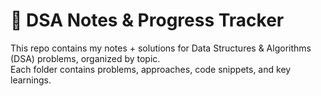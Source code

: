 
# 📘 DSA Notes & Progress Tracker

This repo contains my notes + solutions for Data Structures & Algorithms (DSA) problems, organized by topic.  
Each folder contains problems, approaches, code snippets, and key learnings.


